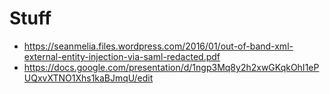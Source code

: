 # Stuff

- https://seanmelia.files.wordpress.com/2016/01/out-of-band-xml-external-entity-injection-via-saml-redacted.pdf
- https://docs.google.com/presentation/d/1ngp3Mq8y2h2xwGKqkOhI1ePUQxvXTNO1Xhs1kaBJmqU/edit
